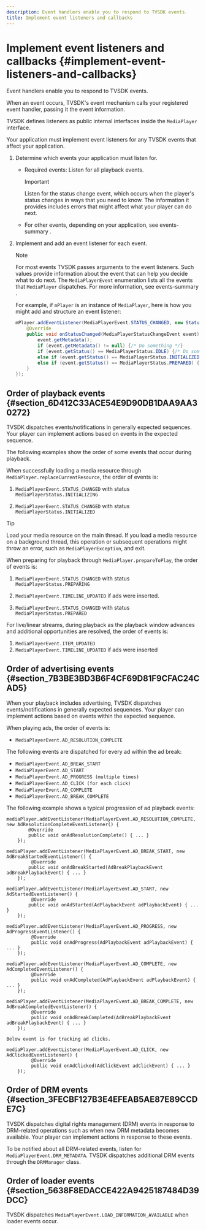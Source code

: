 ```yaml
---
description: Event handlers enable you to respond to TVSDK events.
title: Implement event listeners and callbacks
---
```


# Implement event listeners and callbacks {#implement-event-listeners-and-callbacks}

Event handlers enable you to respond to TVSDK events.

When an event occurs, TVSDK's event mechanism calls your registered event handler, passing it the event information.

TVSDK defines listeners as public internal interfaces inside the `MediaPlayer` interface.

Your application must implement event listeners for any TVSDK events that affect your application.

1. Determine which events your application must listen for.

    * Required events: Listen for all playback events.     
    
      >[!IMPORTANT]
      >
      >Listen for the status change event, which occurs when the player's status changes in ways that you need to know. The information it provides includes errors that might affect what your player can do next.

    * For other events, depending on your application, see  events-summary .

1. Implement and add an event listener for each event. 

   >[!NOTE]
   >
   >For most events TVSDK passes arguments to the event listeners. Such values provide information about the event that can help you decide what to do next. The `MediaPlayerEvent` enumeration lists all the events that `MediaPlayer` dispatches. For more information, see  events-summary .

   For example, if `mPlayer` is an instance of `MediaPlayer`, here is how you might add and structure an event listener:

   ```java
   mPlayer.addEventListener(MediaPlayerEvent.STATUS_CHANGED, new StatusChangeEventListener() { 
       @Override 
       public void onStatusChanged(MediaPlayerStatusChangeEvent event) { 
           event.getMetadata(); 
           if (event.getMetadata() != null) {/* Do something */} 
           if (event.getStatus() == MediaPlayerStatus.IDLE) {/* Do something */} 
           else if (event.getStatus() == MediaPlayerStatus.INITIALIZED) {/* Do something */} 
           else if (event.getStatus() == MediaPlayerStatus.PREPARED) {/* Do something */} 
       } 
   }); 
   
   ```

## Order of playback events {#section_6D412C33ACE54E9D90DB1DAA9AA30272}

TVSDK dispatches events/notifications in generally expected sequences. Your player can implement actions based on events in the expected sequence.

The following examples show the order of some events that occur during playback.

When successfully loading a media resource through `MediaPlayer.replaceCurrentResource`, the order of events is:

1. `MediaPlayerEvent.STATUS_CHANGED` with status `MediaPlayerStatus.INITIALIZING` 

1. `MediaPlayerEvent.STATUS_CHANGED` with status `MediaPlayerStatus.INITIALIZED`

>[!TIP]
>
>Load your media resource on the main thread. If you load a media resource on a background thread, this operation or subsequent operations might throw an error, such as `MediaPlayerException`, and exit.

When preparing for playback through `MediaPlayer.prepareToPlay`, the order of events is:

1. `MediaPlayerEvent.STATUS_CHANGED` with status `MediaPlayerStatus.PREPARING` 

1. `MediaPlayerEvent.TIMELINE_UPDATED` if ads were inserted. 
1. `MediaPlayerEvent.STATUS_CHANGED` with status `MediaPlayerStatus.PREPARED`

For live/linear streams, during playback as the playback window advances and additional opportunities are resolved, the order of events is:

1. `MediaPlayerEvent.ITEM_UPDATED` 
1. `MediaPlayerEvent.TIMELINE_UPDATED` if ads were inserted

## Order of advertising events {#section_7B3BE3BD3B6F4CF69D81F9CFAC24CAD5}

When your playback includes advertising, TVSDK dispatches events/notifications in generally expected sequences. Your player can implement actions based on events within the expected sequence.

When playing ads, the order of events is:

* `MediaPlayerEvent.AD_RESOLUTION_COMPLETE`

The following events are dispatched for every ad within the ad break:

* `MediaPlayerEvent.AD_BREAK_START` 
* `MediaPlayerEvent.AD_START` 
* `MediaPlayerEvent.AD_PROGRESS (multiple times)` 
* `MediaPlayerEvent.AD_CLICK (for each click)` 
* `MediaPlayerEvent.AD_COMPLETE` 
* `MediaPlayerEvent.AD_BREAK_COMPLETE`

The following example shows a typical progression of ad playback events:

```
mediaPlayer.addEventListener(MediaPlayerEvent.AD_RESOLUTION_COMPLETE, new AdResolutionCompleteEventListener() { 
        @Override 
        public void onAdResolutionComplete() { ... } 
    }); 
 
mediaPlayer.addEventListener(MediaPlayerEvent.AD_BREAK_START, new AdBreakStartedEventListener() { 
         @Override 
        public void onAdBreakStarted(AdBreakPlaybackEvent adBreakPlaybackEvent) { ... } 
    }); 
 
mediaPlayer.addEventListener(MediaPlayerEvent.AD_START, new AdStartedEventListener() { 
         @Override 
        public void onAdStarted(AdPlaybackEvent adPlaybackEvent) { ... } 
    }); 
 
mediaPlayer.addEventListener(MediaPlayerEvent.AD_PROGRESS, new AdProgressEventListener() { 
         @Override 
         public void onAdProgress(AdPlaybackEvent adPlaybackEvent) { ... } 
    }); 
 
mediaPlayer.addEventListener(MediaPlayerEvent.AD_COMPLETE, new AdCompletedEventListener() { 
         @Override 
         public void onAdCompleted(AdPlaybackEvent adPlaybackEvent) { ... } 
    }); 
 
mediaPlayer.addEventListener(MediaPlayerEvent.AD_BREAK_COMPLETE, new AdBreakCompletedEventListener() { 
         @Override 
         public void onAdBreakCompleted(AdBreakPlaybackEvent adBreakPlaybackEvent) { ... } 
    }); 
 
Below event is for tracking ad clicks. 
 
mediaPlayer.addEventListener(MediaPlayerEvent.AD_CLICK, new AdClickedEventListener() { 
         @Override 
         public void onAdClicked(AdClickEvent adClickEvent) { ... } 
    });
```

## Order of DRM events {#section_3FECBF127B3E4EFEAB5AE87E89CCDE7C}

TVSDK dispatches digital rights management (DRM) events in response to DRM-related operations such as when new DRM metadata becomes available. Your player can implement actions in response to these events.

To be notified about all DRM-related events, listen for `MediaPlayerEvent.DRM_METADATA`. TVSDK dispatches additional DRM events through the `DRMManager` class.

## Order of loader events {#section_5638F8EDACCE422A9425187484D39DCC}

TVSDK dispatches `MediaPlayerEvent.LOAD_INFORMATION_AVAILABLE` when loader events occur.